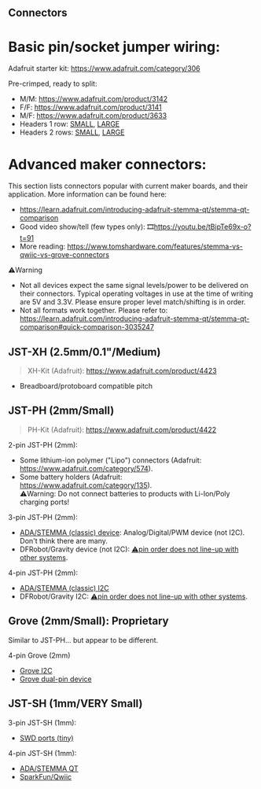 ## Connectors

# Basic pin/socket jumper wiring:
<!----------------------------------------------------------------------------->
Adafruit starter kit: https://www.adafruit.com/category/306

Pre-crimped, ready to split:
- M/M: <https://www.adafruit.com/product/3142>
- F/F: <https://www.adafruit.com/product/3141>
- M/F: <https://www.adafruit.com/product/3633>
- Headers 1 row: [SMALL](https://www.adafruit.com/product/3145), [LARGE](https://www.adafruit.com/product/3146)
- Headers 2 rows: [SMALL](https://www.adafruit.com/product/3143), [LARGE](https://www.adafruit.com/product/3144)

# Advanced maker connectors:
<!----------------------------------------------------------------------------->
This section lists connectors popular with current maker boards, and their
application. More information can be found here:
- <https://learn.adafruit.com/introducing-adafruit-stemma-qt/stemma-qt-comparison>
- Good video show/tell (few types only): 🎞️<https://youtu.be/tBipTe69x-o?t=91>
- More reading: <https://www.tomshardware.com/features/stemma-vs-qwiic-vs-grove-connectors>

⚠️Warning
- Not all devices expect the same signal levels/power to be delivered on their
  connectors. Typical operating voltages in use at the time of writing are 5V
  and 3.3V. Please ensure proper level match/shifting is in order.
- Not all formats work together. Please refer to:<br>
  <https://learn.adafruit.com/introducing-adafruit-stemma-qt/stemma-qt-comparison#quick-comparison-3035247>

## JST-XH (2.5mm/0.1"/Medium)
> XH-Kit (Adafruit): <https://www.adafruit.com/product/4423>

- Breadboard/protoboard compatible pitch

## JST-PH (2mm/Small)
> PH-Kit (Adafruit): <https://www.adafruit.com/product/4422>

2-pin JST-PH (2mm):
- Some lithium-ion polymer ("Lipo") connectors (Adafruit: <https://www.adafruit.com/category/574>).
- Some battery holders (Adafruit: <https://www.adafruit.com/category/135>).
  <br>⚠️Warning: Do not connect batteries to products with Li-Ion/Poly charging ports!

3-pin JST-PH (2mm):
- [ADA/STEMMA (classic) device](https://www.adafruit.com/product/4336):
  Analog/Digital/PWM device (not I2C).
  <br>Don't think there are many.
- DFRobot/Gravity device (not I2C): [⚠️pin order does not line-up with other systems](https://learn.adafruit.com/introducing-adafruit-stemma-qt/dfrobot-gravity).

4-pin JST-PH (2mm):
- [ADA/STEMMA (classic) I2C](https://www.adafruit.com/product/3568)
- DFRobot/Gravity I2C: [⚠️pin order does not line-up with other systems](https://learn.adafruit.com/introducing-adafruit-stemma-qt/dfrobot-gravity).

## Grove (2mm/Small): Proprietary
Similar to JST-PH... but appear to be different.

4-pin Grove (2mm)
- [Grove I2C](https://www.adafruit.com/product/5244)
- [Grove dual-pin device](https://www.adafruit.com/product/5244)

## JST-SH (1mm/VERY Small)
3-pin JST-SH (1mm):
- [SWD ports (tiny)](https://www.adafruit.com/product/5765)

4-pin JST-SH (1mm):
- [ADA/STEMMA QT](https://www.adafruit.com/product/4399)
- [SparkFun/Qwiic](https://www.sparkfun.com/products/15081)

